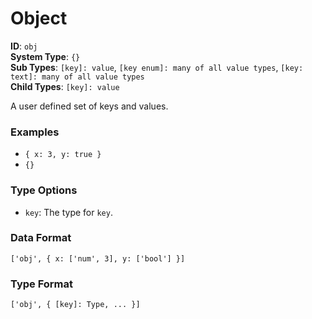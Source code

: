 # Object

**ID**: `obj`  
**System Type**: `{}`  
**Sub Types**: `[key]: value`, `[key enum]: many of all value types`, `[key: text]: many of all value types`  
**Child Types**: `[key]: value`  

A user defined set of keys and values.

### Examples

- `{ x: 3, y: true }`
- `{}`

### Type Options

- `key`: The type for `key`.

### Data Format

```
['obj', { x: ['num', 3], y: ['bool'] }]
```

### Type Format

```
['obj', { [key]: Type, ... }]
```
